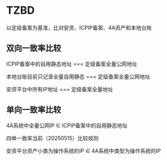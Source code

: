 # TZBD
以定级备案为基准，比对安资、ICPIP备案、4A资产和本地台账

## 双向一致率比较
ICPIP备案中的自用静态地址 === 定级备案全量公网地址

本地台账目前只记录全量自用静态   === 定级备案全量公网地址

安资平台中所有IP地址   ===  定级备案全量地址

## 单向一致率比较
4A系统中全量公网IP ∈ ICPIP备案中的自用静态地址

四单一致率当前（20250515）比较规则

安资平台资产小类为操作系统的IP ∈  4A系统中类型为操作系统的IP 
